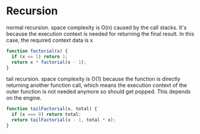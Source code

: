 # Recursion

normal recursion. space complexity is O(n) caused by the call stacks. It's because the execution context is needed for returning the final result. In this case, the required context data is x

```javascript
function factorial(x) {
  if (x <= 1) return 1;
  return x * factorial(x - 1);
}
```

tail recursion. space complexity is O(1) because the function is directly returning another function call, which means the execution context of the outer function is not needed anymore so should get popped. This depends on the engine.

```javascript
function tailFactorial(x, total) {
  if (x === 0) return total;
  return tailFactorial(x - 1, total * x);
}
```
